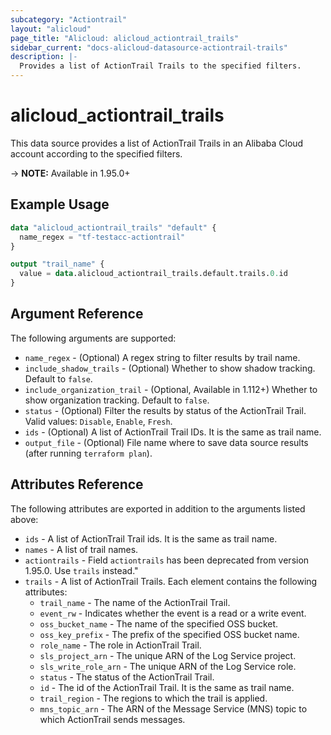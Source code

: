 ```yaml
---
subcategory: "Actiontrail"
layout: "alicloud"
page_title: "Alicloud: alicloud_actiontrail_trails"
sidebar_current: "docs-alicloud-datasource-actiontrail-trails"
description: |-
  Provides a list of ActionTrail Trails to the specified filters.
---
```


# alicloud\_actiontrail\_trails

This data source provides a list of ActionTrail Trails in an Alibaba Cloud account according to the specified filters.

-> **NOTE:** Available in 1.95.0+

## Example Usage

```terraform
data "alicloud_actiontrail_trails" "default" {
  name_regex = "tf-testacc-actiontrail"
}

output "trail_name" {
  value = data.alicloud_actiontrail_trails.default.trails.0.id
}
```

## Argument Reference

The following arguments are supported:

* `name_regex` - (Optional) A regex string to filter results by trail name.
* `include_shadow_trails` - (Optional) Whether to show shadow tracking. Default to `false`.
* `include_organization_trail` - (Optional, Available in 1.112+) Whether to show organization tracking. Default to `false`.
* `status` - (Optional) Filter the results by status of the ActionTrail Trail. Valid values: `Disable`, `Enable`, `Fresh`.
* `ids` - (Optional) A list of ActionTrail Trail IDs. It is the same as trail name.
* `output_file` - (Optional) File name where to save data source results (after running `terraform plan`).

## Attributes Reference

The following attributes are exported in addition to the arguments listed above:

* `ids` - A list of ActionTrail Trail ids. It is the same as trail name.
* `names` - A list of trail names.
* `actiontrails` - Field `actiontrails` has been deprecated from version 1.95.0. Use `trails` instead."
* `trails` - A list of ActionTrail Trails. Each element contains the following attributes:
  * `trail_name` - The name of the ActionTrail Trail.
  * `event_rw` - Indicates whether the event is a read or a write event.
  * `oss_bucket_name` - The name of the specified OSS bucket.
  * `oss_key_prefix` - The prefix of the specified OSS bucket name.
  * `role_name` - The role in ActionTrail Trail.
  * `sls_project_arn` - The unique ARN of the Log Service project.
  * `sls_write_role_arn` - The unique ARN of the Log Service role.
  * `status` - The status of the ActionTrail Trail.
  * `id` - The id of the ActionTrail Trail. It is the same as trail name.
  * `trail_region` - The regions to which the trail is applied.
  * `mns_topic_arn` - The ARN of the Message Service (MNS) topic to which ActionTrail sends messages.
